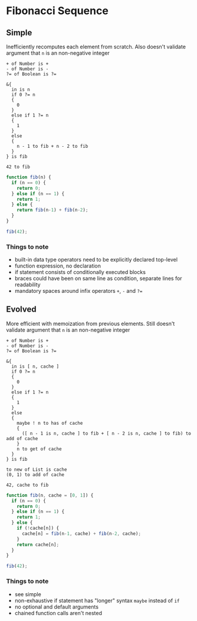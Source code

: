 # Fibonacci Sequence



## Simple

Inefficiently recomputes each element from scratch. Also doesn't validate argument that `n` is an non-negative integer

```
+ of Number is +
- of Number is -
?= of Boolean is ?=

&{
  in is n
  if 0 ?= n
  {
    0
  }
  else if 1 ?= n
  {
    1
  }
  else
  {
    n - 1 to fib + n - 2 to fib
  }
} is fib

42 to fib
```

```js
function fib(n) {
  if (n == 0) {
    return 0;
  } else if (n == 1) {
    return 1;
  } else {
    return fib(n-1) + fib(n-2);
  }
}

fib(42);
```

### Things to note

- built-in data type operators need to be explicitly declared top-level
- function expression, no declaration
- if statement consists of conditionally executed blocks
- braces could have been on same line as condition, separate lines for readability
- mandatory spaces around infix operators `+`, `-` and `?=`



## Evolved

More efficient with memoization from previous elements. Still doesn't validate argument that `n` is an non-negative integer

```
+ of Number is +
- of Number is -
?= of Boolean is ?=

&{
  in is [ n, cache ]
  if 0 ?= n
  {
    0
  }
  else if 1 ?= n
  {
    1
  }
  else
  {
    maybe ! n to has of cache
    {
      ([ n - 1 is n, cache ] to fib + [ n - 2 is n, cache ] to fib) to add of cache
    }
    n to get of cache
  }
} is fib

to new of List is cache
(0, 1) to add of cache

42, cache to fib
```

```js
function fib(n, cache = [0, 1]) {
  if (n == 0) {
    return 0;
  } else if (n == 1) {
    return 1;
  } else {
    if (!cache[n]) {
      cache[n] = fib(n-1, cache) + fib(n-2, cache);
    }
    return cache[n];
  }
}

fib(42);
```

### Things to note

- see simple
- non-exhaustive if statement has "longer" syntax `maybe` instead of `if`
- no optional and default arguments
- chained function calls aren't nested
